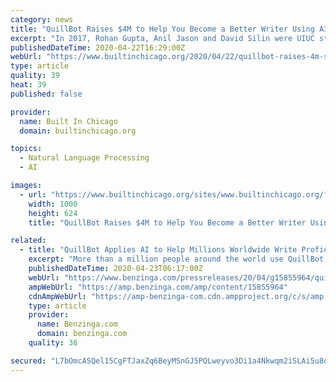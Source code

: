 ```yaml
---
category: news
title: "QuillBot Raises $4M to Help You Become a Better Writer Using AI"
excerpt: "In 2017, Rohan Gupta, Anil Jason and David Silin were UIUC students pursuing computer science degrees. While studying artificial intelligence algorithms and natural language processing, they had a breakthrough. Essentially, they figured out a way to look at a body of text and generate a summary using AI, something the technology has struggled ..."
publishedDateTime: 2020-04-22T16:29:00Z
webUrl: "https://www.builtinchicago.org/2020/04/22/quillbot-raises-4m-seed-funding"
type: article
quality: 39
heat: 39
published: false

provider:
  name: Built In Chicago
  domain: builtinchicago.org

topics:
  - Natural Language Processing
  - AI

images:
  - url: "https://www.builtinchicago.org/sites/www.builtinchicago.org/files/2020-04/Device_iPad%20Pro_Screen%20Mockup.jpg"
    width: 1000
    height: 624
    title: "QuillBot Raises $4M to Help You Become a Better Writer Using AI"

related:
  - title: "QuillBot Applies AI to Help Millions Worldwide Write Proficiently in English"
    excerpt: "More than a million people around the world use QuillBot to instantly deliver a more concise, compelling message. Founded in 2017 by three computer science students with deep expertise in natural language processing (NLP), QuillBot is a complete writing solution driven by sophisticated AI paraphrasing technology. This breakthrough uses natural ..."
    publishedDateTime: 2020-04-23T06:17:00Z
    webUrl: "https://www.benzinga.com/pressreleases/20/04/g15855964/quillbot-applies-ai-to-help-millions-worldwide-write-proficiently-in-english"
    ampWebUrl: "https://amp.benzinga.com/amp/content/15855964"
    cdnAmpWebUrl: "https://amp-benzinga-com.cdn.ampproject.org/c/s/amp.benzinga.com/amp/content/15855964"
    type: article
    provider:
      name: Benzinga.com
      domain: benzinga.com
    quality: 36

secured: "L7bOmcASQel15CgFTJaxZq6BeyMSnGJ5PQLweyvo3Di1a4Nkwqm2iSLAi5u8q60zfzjm0jE7zvG9ghFWK6stivI3KEQ37VJW4LIzs0xU6Kf9H2VyKwPzKTKbH9u7C2jboLdGpqX+yUz4laTvrkzItBwU3Wg7mBCCat1qawQfBLZql7yl7KPlmvweFt0g7X7kLHkkdqvuXnRf7WWnLxV+3sFK2XyCwEgOWZ+yDNSKa39aB88x1HenXBPN/C7963i/v6waLSSmh7IexnwD2rhc9qxuJwkLnx7Co+AIWhrxmXel+YR+gnUWbgUIKjfIq/nuKxtROvAmHZ0UkbA9O5ric1euJG0L/BBbwvelJnivpSU/+HWXZH8OkGD4WALROap4Vq5Fh+Fw60/Om6Sk6LEDoMxLBDQzpQQRSZOLjmN9kOlpRDiC/MCinAPwnrgzdd4K3yqVqzdPnBEXDC9ouE12ynO5yD2gChjjdHL+bq8rzFA=;565NXnFig2S73hEvAkdlpQ=="
---
```


